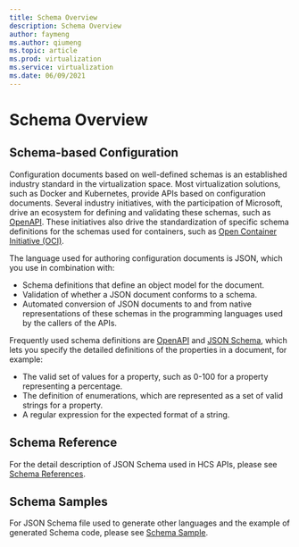 ```yaml
---
title: Schema Overview
description: Schema Overview
author: faymeng
ms.author: qiumeng
ms.topic: article
ms.prod: virtualization
ms.service: virtualization
ms.date: 06/09/2021
---
```

# Schema Overview

## Schema-based Configuration

Configuration documents based on well-defined schemas is an established industry standard in the virtualization space. Most virtualization solutions, such as Docker and Kubernetes, provide APIs based on configuration documents. Several industry initiatives, with the participation of Microsoft, drive an ecosystem for defining and validating these schemas, such as [OpenAPI](https://www.openapis.org/). These initiatives also drive the standardization of specific schema definitions for the schemas used for containers, such as [Open Container Initiative (OCI)](https://opencontainers.org/).

The language used for authoring configuration documents is JSON, which you use in combination with:

* Schema definitions that define an object model for the document.
* Validation of whether a JSON document conforms to a schema.
* Automated conversion of JSON documents to and from native representations of these schemas in the programming languages used by the callers of the APIs.

Frequently used schema definitions are [OpenAPI](https://www.openapis.org/) and [JSON Schema](http://json-schema.org/), which lets you specify the detailed definitions of the properties in a document, for example:

* The valid set of values for a property, such as 0-100 for a property representing a percentage.
* The definition of enumerations, which are represented as a set of valid strings for a property.
* A regular expression for the expected format of a string.


## Schema Reference

For the detail description of JSON Schema used in HCS APIs, please see [Schema References](./SchemaReference.md).

## Schema Samples

For JSON Schema file used to generate other languages and the example of generated Schema code, please see [Schema Sample](./SchemaSample.md). 